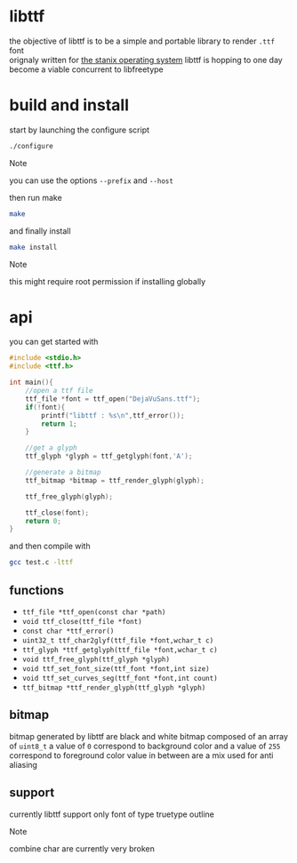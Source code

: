 # libttf
the objective of libttf is to be a simple and portable library to render `.ttf` font  
orignaly written for [the stanix operating system](https://github.com/tayoky/stanix) libttf is hopping to one day become a viable concurrent to libfreetype

# build and install
start by launching the configure script
```sh
./configure
```
> [!NOTE]
> you can use the options `--prefix` and `--host`

then run make
```sh
make
```

and finally install
```sh
make install
```
> [!NOTE]
> this might require root permission if installing globally

# api
you can get started with
```c
#include <stdio.h>
#include <ttf.h>

int main(){
    //open a ttf file
    ttf_file *font = ttf_open("DejaVuSans.ttf");
    if(!font){
        printf("libttf : %s\n",ttf_error());
        return 1;
    }

    //get a glyph
    ttf_glyph *glyph = ttf_getglyph(font,'A');

    //generate a bitmap
    ttf_bitmap *bitmap = ttf_render_glyph(glyph);

    ttf_free_glyph(glyph);

    ttf_close(font);
    return 0;
}
```

and then compile with
```sh
gcc test.c -lttf
```

## functions
- `ttf_file *ttf_open(const char *path)`
- `void ttf_close(ttf_file *font)`
- `const char *ttf_error()`
- `uint32_t ttf_char2glyf(ttf_file *font,wchar_t c)`
- `ttf_glyph *ttf_getglyph(ttf_file *font,wchar_t c)`
- `void ttf_free_glyph(ttf_glyph *glyph)`
- `void ttf_set_font_size(ttf_font *font,int size)`
- `void ttf_set_curves_seg(ttf_font *font,int count)`
- `ttf_bitmap *ttf_render_glyph(ttf_glyph *glyph)`

## bitmap
bitmap generated by libttf are black and white bitmap composed of an array of `uint8_t` a value of `0` correspond to background color and a value of `255` correspond to foreground color value in between are a mix used for anti aliasing

## support
currently libttf support only font of type truetype outline
> [!NOTE]  
> combine char are currently very broken
